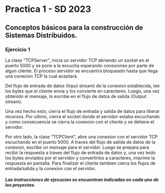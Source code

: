 # Practica 1 - SD 2023

## Conceptos básicos para la construcción de Sistemas Distribuidos.

### Ejercicio 1
La clase "TCPServer", inicia un servidor TCP abriendo un socket en el puerto 5000 y se pone a la escucha esperando conexiones por parte de algun cliente. El proceso servidor se encuentra bloqueado hasta que llega una conexion TCP la cual aceptará.

Del flujo de entrada de datos (Input stream) de la conexion establecida, lee los bytes que el cliente envia y los convierte en caracteres. Luego, una vez obtenido el mensaje, lo escribe en el flujo de datos de salida (Output stream).

Una vez hecho esto, cierra el flujo de entrada y salida de datos para liberar recursos. Por ultimo, cierra el socket donde el servidor estaba escuchando y como consecuencia se cierra la conexion con el cliente y se detiene el servidor.

Por otro lado, la clase "TCPClient", abre una conexion con el servidor TCP escuchando en el puerto 5000. A traves del flujo de salida de datos de la conexion, escribe un mensaje para el servidor. Luego se prepara para recibir la respuesta a traves del flujo de entrada de datos y, una vez leido los bytes enviados por el servidor y convertirlos a caracteres, imprime la respuesta en pantalla. Para finalizar el cliente tambien cierra los flujos de entrada/salida y la conexion con el servidor.

##### Las instrucciones de ejecucion se encuentran indicadas en cada uno de los proyectos.
